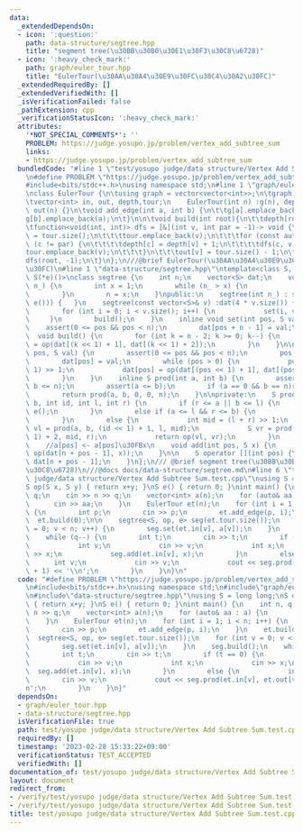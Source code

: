```yaml
---
data:
  _extendedDependsOn:
  - icon: ':question:'
    path: data-structure/segtree.hpp
    title: "segment tree(\u30BB\u30B0\u30E1\u30F3\u30C8\u6728)"
  - icon: ':heavy_check_mark:'
    path: graph/euler_tour.hpp
    title: "EulerTour(\u30AA\u30A4\u30E9\u30FC\u30C4\u30A2\u30FC)"
  _extendedRequiredBy: []
  _extendedVerifiedWith: []
  _isVerificationFailed: false
  _pathExtension: cpp
  _verificationStatusIcon: ':heavy_check_mark:'
  attributes:
    '*NOT_SPECIAL_COMMENTS*': ''
    PROBLEM: https://judge.yosupo.jp/problem/vertex_add_subtree_sum
    links:
    - https://judge.yosupo.jp/problem/vertex_add_subtree_sum
  bundledCode: "#line 1 \"test/yosupo judge/data structure/Vertex Add Subtree Sum.test.cpp\"\
    \n#define PROBLEM \"https://judge.yosupo.jp/problem/vertex_add_subtree_sum\"\n\
    #include<bits/stdc++.h>\nusing namespace std;\n#line 1 \"graph/euler_tour.hpp\"\
    \nclass EulerTour {\n\tusing graph = vector<vector<int>>;\n\tgraph g;\npublic:\n\
    \tvector<int> in, out, depth,tour;\n    EulerTour(int n) :g(n), depth(n), in(n),\
    \ out(n) {}\n\tvoid add_edge(int a, int b) {\n\t\tg[a].emplace_back(b);\n\t\t\
    g[b].emplace_back(a);\n\t}\n\n\tvoid build(int root){\n\t\tdepth[root] = 0;\n\t\
    \tfunction<void(int, int)> dfs = [&](int v, int par = -1)-> void {\n\t\t\tin[v]\
    \ = tour.size();\n\t\t\ttour.emplace_back(v);\n\t\t\tfor (const auto& c : g[v])if\
    \ (c != par) {\n\t\t\t\tdepth[c] = depth[v] + 1;\n\t\t\t\tdfs(c, v);\n\t\t\t\t\
    tour.emplace_back(v);\n\t\t\t}\n\t\t\tout[v] = tour.size() - 1;\n\t\t};\n\t\t\
    dfs(root, -1);\n\t}\n};\n///@brief EulerTour(\u30AA\u30A4\u30E9\u30FC\u30C4\u30A2\
    \u30FC)\n#line 1 \"data-structure/segtree.hpp\"\ntemplate<class S, S(*op)(S, S),\
    \ S(*e)()>\nclass segtree {\n    int n;\n    vector<S> dat;\n    void Init(int\
    \ n_) {\n        int x = 1;\n        while (n_ > x) {\n            x <<= 1;\n\
    \        }\n        n = x;\n    }\npublic:\n    segtree(int n_) : segtree(vector<S>(n_,\
    \ e())) {   }\n    segtree(const vector<S>& v) :dat(4 * v.size()) {\n        Init(v.size());\n\
    \        for (int i = 0; i < v.size(); i++) {\n            set(i, v[i]);\n   \
    \     }\n        build();\n    }\n    inline void set(int pos, S val) {\n    \
    \    assert(0 <= pos && pos < n);\n        dat[pos + n - 1] = val;\n    }\n  \
    \  void build() {\n        for (int k = n - 2; k >= 0; k--) {\n            dat[k]\
    \ = op(dat[(k << 1) + 1], dat[(k << 1) + 2]);\n        }\n    }\n\n    void update(int\
    \ pos, S val) {\n        assert(0 <= pos && pos < n);\n        pos += n - 1;\n\
    \        dat[pos] = val;\n        while (pos > 0) {\n            pos = (pos -\
    \ 1) >> 1;\n            dat[pos] = op(dat[(pos << 1) + 1], dat[(pos << 1) + 2]);\n\
    \        }\n    }\n    inline S prod(int a, int b) {\n        assert(0 <= a &&\
    \ b <= n);\n        assert(a <= b);\n        if (a == 0 && b == n)return dat[0];\n\
    \        return prod(a, b, 0, 0, n);\n    }\n\nprivate:\n    S prod(int a, int\
    \ b, int id, int l, int r) {\n        if (r <= a || b <= l) {\n            return\
    \ e();\n        }\n        else if (a <= l && r <= b) {\n            return dat[id];\n\
    \        }\n        else {\n            int mid = (l + r) >> 1;\n            S\
    \ vl = prod(a, b, (id << 1) + 1, l, mid);\n            S vr = prod(a, b, (id <<\
    \ 1) + 2, mid, r);\n            return op(vl, vr);\n        }\n    }\n\npublic:\n\
    \    //a[pos] <- a[pos]\u30FBx\n    void add(int pos, S x) {\n        update(pos,\
    \ op(dat[n + pos - 1], x));\n    }\n\n    S operator [](int pos) {\n        return\
    \ dat[n + pos - 1];\n    }\n};\n/// @brief segment tree(\u30BB\u30B0\u30E1\u30F3\
    \u30C8\u6728)\n///@docs docs/data-structure/segtree.md\n#line 6 \"test/yosupo\
    \ judge/data structure/Vertex Add Subtree Sum.test.cpp\"\nusing S = long long;\n\
    S op(S x, S y) { return x+y; }\nS e() { return 0; }\nint main() {\n    int n,\
    \ q;\n    cin >> n >> q;\n    vector<int> a(n);\n    for (auto& aa : a) {\n  \
    \      cin >> aa;\n    }\n    EulerTour et(n);\n    for (int i = 1; i < n; i++)\
    \ {\n        int p;\n        cin >> p;\n        et.add_edge(p, i);\n    }\n  \
    \  et.build(0);\n\n    segtree<S, op, e> seg(et.tour.size());\n    for (int v\
    \ = 0; v < n; v++) {\n        seg.set(et.in[v], a[v]);\n    }\n    seg.build();\n\
    \    while (q--) {\n        int t;\n        cin >> t;\n        if (t == 0) {\n\
    \            int v;\n            cin >> v;\n            int x;\n            cin\
    \ >> x;\n            seg.add(et.in[v], x);\n        }\n        else {\n      \
    \      int v;\n            cin >> v;\n            cout << seg.prod(et.in[v], et.out[v]\
    \ + 1) << '\\n';\n        }\n    }\n}\n"
  code: "#define PROBLEM \"https://judge.yosupo.jp/problem/vertex_add_subtree_sum\"\
    \n#include<bits/stdc++.h>\nusing namespace std;\n#include\"graph/euler_tour.hpp\"\
    \n#include\"data-structure/segtree.hpp\"\nusing S = long long;\nS op(S x, S y)\
    \ { return x+y; }\nS e() { return 0; }\nint main() {\n    int n, q;\n    cin >>\
    \ n >> q;\n    vector<int> a(n);\n    for (auto& aa : a) {\n        cin >> aa;\n\
    \    }\n    EulerTour et(n);\n    for (int i = 1; i < n; i++) {\n        int p;\n\
    \        cin >> p;\n        et.add_edge(p, i);\n    }\n    et.build(0);\n\n  \
    \  segtree<S, op, e> seg(et.tour.size());\n    for (int v = 0; v < n; v++) {\n\
    \        seg.set(et.in[v], a[v]);\n    }\n    seg.build();\n    while (q--) {\n\
    \        int t;\n        cin >> t;\n        if (t == 0) {\n            int v;\n\
    \            cin >> v;\n            int x;\n            cin >> x;\n          \
    \  seg.add(et.in[v], x);\n        }\n        else {\n            int v;\n    \
    \        cin >> v;\n            cout << seg.prod(et.in[v], et.out[v] + 1) << '\\\
    n';\n        }\n    }\n}"
  dependsOn:
  - graph/euler_tour.hpp
  - data-structure/segtree.hpp
  isVerificationFile: true
  path: test/yosupo judge/data structure/Vertex Add Subtree Sum.test.cpp
  requiredBy: []
  timestamp: '2023-02-28 15:33:22+09:00'
  verificationStatus: TEST_ACCEPTED
  verifiedWith: []
documentation_of: test/yosupo judge/data structure/Vertex Add Subtree Sum.test.cpp
layout: document
redirect_from:
- /verify/test/yosupo judge/data structure/Vertex Add Subtree Sum.test.cpp
- /verify/test/yosupo judge/data structure/Vertex Add Subtree Sum.test.cpp.html
title: test/yosupo judge/data structure/Vertex Add Subtree Sum.test.cpp
---
```

